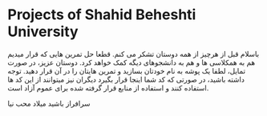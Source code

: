 # Projects of Shahid Beheshti University

باسلام
قبل از هرچیز از همه دوستان تشکر می کنم. قطعا حل تمرین هایی که قرار میدیم هم به همکلاسی ها و هم به دانشجوهای دیگه کمک خواهد کرد.
دوستان عزیز، در صورت تمایل،  لطفا یک پوشه به نام خودتان بسازید و تمرین هایتان را در آن قرار دهید.
توجه داشته باشید، در صورتی که کد شما اینجا قرار بگیرد دیگران نیز میتوانند از این کد ها استفاده کنند و استفاده از منابع قرار گرفته شده برای عموم آزاد است.

سرافراز باشید
میلاد محب نیا
